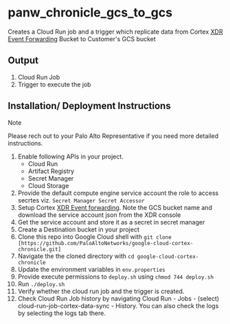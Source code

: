 # panw_chronicle_gcs_to_gcs
Creates a Cloud Run job and a trigger which replicate data from Cortex [XDR Event Forwarding](https://docs-cortex.paloaltonetworks.com/r/Cortex-XDR/Cortex-XDR-Pro-Administrator-Guide/Manage-Event-Forwarding) Bucket to Customer's GCS bucket

## Output
1. Cloud Run Job
2. Trigger to execute the job

## Installation/ Deployment Instructions
> [!NOTE]
> Please rech out to your Palo Alto Representative if you need more detailed instructions.

1. Enable following APIs in your project.
   - Cloud Run
   - Artifact Registry
   - Secret Manager
   - Cloud Storage
2. Provide the default compute engine service account the role to access secrtes viz. `Secret Manager Secret Accessor`
3. Setup Cortex [XDR Event forwarding](https://docs-cortex.paloaltonetworks.com/r/Cortex-XDR/Cortex-XDR-Pro-Administrator-Guide/Manage-Event-Forwarding). Note the GCS bucket name and download the service account json from the XDR console
4. Get the service account and store it as a secret in secret manager
5. Create a Destination bucket in your project
6. Clone this repo into Google Cloud shell with `git clone [https://github.com/PaloAltoNetworks/google-cloud-cortex-chronicle.git]`
7. Navigate the the cloned directory with `cd google-cloud-cortex-chronicle`
8. Update the environment variables in `env.properties`
9. Provide execute permissions to `deploy.sh` using `chmod 744 deploy.sh`
10. Run `./deploy.sh`
11. Verify whether the cloud run job and the trigger is created.
12. Check Cloud Run Job history by navigating Cloud Run - Jobs - (select) cloud-run-job-cortex-data-sync - History. You can also check the logs by selecting the logs tab there.
